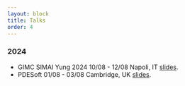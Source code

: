 ```yaml
---
layout: block
title: Talks
order: 4
---
```

### 2024  
  * GIMC SIMAI Yung 2024
    10/08 - 12/08
    Napoli, IT [slides](./assets/slides/gimc.pdf). 
  * PDESoft 
    01/08 - 03/08
    Cambridge, UK [slides](./assets/slides/pdesoft.pdf). 

<!--more-->